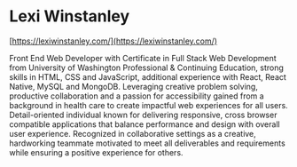 # Lexi Winstanley
[https://lexiwinstanley.com/](https://lexiwinstanley.com/)

Front End Web Developer with Certificate in Full Stack Web Development from University of Washington Professional & Continuing Education, strong skills in HTML, CSS and JavaScript, additional experience with React, React Native, MySQL and MongoDB. Leveraging creative problem solving, productive collaboration and a passion for accessibility gained from a background in health care to create impactful web experiences for all users. Detail-oriented individual known for delivering responsive, cross browser compatible applications that balance performance and design with overall user experience. Recognized in collaborative settings as a creative, hardworking teammate motivated to meet all deliverables and requirements while ensuring a positive experience for others.
